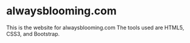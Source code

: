 # alwaysblooming.com
This is the website for alwaysblooming.com
The tools used are HTML5, CSS3, and Bootstrap.
